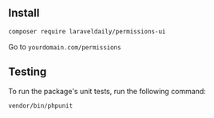 ## Install

```sh
composer require laraveldaily/permissions-ui
```

Go to `yourdomain.com/permissions`


## Testing

To run the package's unit tests, run the following command:

```sh
vendor/bin/phpunit
```
